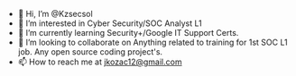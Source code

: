 - 👋 Hi, I’m @Kzsecsol
- 👀 I’m interested in Cyber Security/SOC Analyst L1 
- 🌱 I’m currently learning Security+/Google IT Support Certs.
- 💞️ I’m looking to collaborate on Anything related to training for 1st SOC L1 job. Any open source coding project's. 
- 📫 How to reach me at jkozac12@gmail.com

<!---
Kzsecsol/Kzsecsol is a ✨ special ✨ repository because its `README.md` (this file) appears on your GitHub profile.
You can click the Preview link to take a look at your changes.
--->
